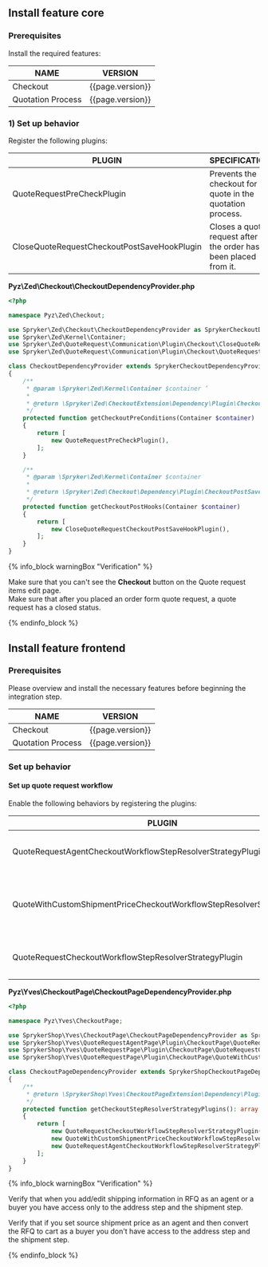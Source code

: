 

## Install feature core

### Prerequisites

Install the required features:

| NAME | VERSION |
| --- | --- |
| Checkout | {{page.version}} |
| Quotation Process | {{page.version}} |

### 1) Set up behavior

Register the following plugins:

| PLUGIN | SPECIFICATION | PREREQUISITES | NAMESPACE |
| --- | --- | --- | --- |
| QuoteRequestPreCheckPlugin | Prevents the checkout for quote in the quotation process. | None | Spryker\Zed\QuoteRequest\Communication\Plugin\Checkout |
| CloseQuoteRequestCheckoutPostSaveHookPlugin | Closes a quote request after the order has been placed from it. | None | Spryker\Zed\QuoteRequest\Communication\Plugin\Checkout |

**Pyz\Zed\Checkout\CheckoutDependencyProvider.php**

```php
<?php

namespace Pyz\Zed\Checkout;

use Spryker\Zed\Checkout\CheckoutDependencyProvider as SprykerCheckoutDependencyProvider;
use Spryker\Zed\Kernel\Container;
use Spryker\Zed\QuoteRequest\Communication\Plugin\Checkout\CloseQuoteRequestCheckoutPostSaveHookPlugin;
use Spryker\Zed\QuoteRequest\Communication\Plugin\Checkout\QuoteRequestPreCheckPlugin;

class CheckoutDependencyProvider extends SprykerCheckoutDependencyProvider
{
    /**
     * @param \Spryker\Zed\Kernel\Container $container ’
     *
     * @return \Spryker\Zed\CheckoutExtension\Dependency\Plugin\CheckoutPreConditionPluginInterface[]
     */
    protected function getCheckoutPreConditions(Container $container)
    {
        return [
            new QuoteRequestPreCheckPlugin(),
        ];
    }

    /**
     * @param \Spryker\Zed\Kernel\Container $container
     *
     * @return \Spryker\Zed\Checkout\Dependency\Plugin\CheckoutPostSaveHookInterface[]
     */
    protected function getCheckoutPostHooks(Container $container)
    {
        return [
            new CloseQuoteRequestCheckoutPostSaveHookPlugin(),
        ];
    }
}
```

{% info_block warningBox "Verification" %}

Make sure that you can't see the **Checkout** button on the Quote request items edit page.<br>Make sure that after you placed an order form quote request, a quote request has a closed status.

{% endinfo_block %}

## Install feature frontend

### Prerequisites

Please overview and install the necessary features before beginning the integration step.

| NAME | VERSION |
| --- | --- |
| Checkout | {{page.version}} |
| Quotation Process | {{page.version}} |

### Set up behavior

#### Set up quote request workflow

Enable the following behaviors by registering the plugins:

| PLUGIN | SPECIFICATION | PREREQUISITES | NAMESPACE |
| --- | --- | --- | --- |
| QuoteRequestAgentCheckoutWorkflowStepResolverStrategyPlugin | Modifies checkout steps for agent RFQ edit workflow. | None | SprykerShop\Yves\QuoteRequestAgentPage\Plugin\CheckoutPage |
| QuoteWithCustomShipmentPriceCheckoutWorkflowStepResolverStrategyPlugin | Modifies checkout steps for a quote with source shipment price workflow. | None | SprykerShop\Yves\QuoteRequestPage\Plugin\CheckoutPage |
| QuoteRequestCheckoutWorkflowStepResolverStrategyPlugin | Modifies checkout steps for buyer RFQ edit workflow. | None | SprykerShop\Yves\QuoteRequestPage\Plugin\CheckoutPage |

**Pyz\Yves\CheckoutPage\CheckoutPageDependencyProvider.php**

```php
<?php

namespace Pyz\Yves\CheckoutPage;

use SprykerShop\Yves\CheckoutPage\CheckoutPageDependencyProvider as SprykerShopCheckoutPageDependencyProvider;
use SprykerShop\Yves\QuoteRequestAgentPage\Plugin\CheckoutPage\QuoteRequestAgentCheckoutWorkflowStepResolverStrategyPlugin;
use SprykerShop\Yves\QuoteRequestPage\Plugin\CheckoutPage\QuoteRequestCheckoutWorkflowStepResolverStrategyPlugin;
use SprykerShop\Yves\QuoteRequestPage\Plugin\CheckoutPage\QuoteWithCustomShipmentPriceCheckoutWorkflowStepResolverStrategyPlugin;

class CheckoutPageDependencyProvider extends SprykerShopCheckoutPageDependencyProvider
{
    /**
     * @return \SprykerShop\Yves\CheckoutPageExtension\Dependency\Plugin\CheckoutStepResolverStrategyPluginInterface[]
     */
    protected function getCheckoutStepResolverStrategyPlugins(): array
    {
        return [
            new QuoteRequestCheckoutWorkflowStepResolverStrategyPlugin(),
            new QuoteWithCustomShipmentPriceCheckoutWorkflowStepResolverStrategyPlugin(),
            new QuoteRequestAgentCheckoutWorkflowStepResolverStrategyPlugin(),
        ];
    }
}
```
{% info_block warningBox "Verification" %}

Verify that when you add/edit shipping information in RFQ as an agent or a buyer you have access only to the address step and the shipment step.

Verify that if you set source shipment price as an agent and then convert the RFQ to cart as a buyer you don't have access to the address step and the shipment step.

{% endinfo_block %}
